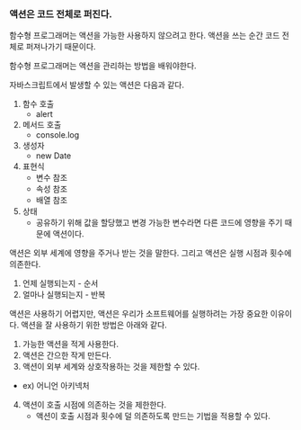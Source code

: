 ### 액션은 코드 전체로 퍼진다.

함수형 프로그래머는 액션을 가능한 사용하지 않으려고 한다. 액션을 쓰는 순간 코드 전체로 퍼져나가기 때문이다.

함수형 프로그래머는 액션을 관리하는 방법을 배워야한다.

자바스크립트에서 발생할 수 있는 액션은 다음과 같다.

1. 함수 호출
   - alert
2. 메서드 호출
   - console.log
3. 생성자
   - new Date
4. 표현식
   - 변수 참조
   - 속성 참조
   - 배열 참조
5. 상태
   - 공유하기 위해 값을 할당했고 변경 가능한 변수라면 다른 코드에 영향을 주기 때문에 액션이다.

액션은 외부 세계에 영향을 주거나 받는 것을 말한다. 그리고 액션은 실행 시점과 횟수에 의존한다.

1. 언제 실행되는지 - 순서
2. 얼마나 실행되는지 - 반복

액션은 사용하기 어렵지만, 액션은 우리가 소프트웨어를 실행하려는 가장 중요한 이유이다. 액션을 잘 사용하기 위한 방법은 아래와 같다.

1. 가능한 액션을 적게 사용한다.
2. 액션은 간으한 작게 만든다.
3. 액션이 외부 세계와 상호작용하는 것을 제한할 수 있다.

- ex) 어니언 아키넥처

4. 액션이 호출 시점에 의존하는 것을 제한한다.
   - 액션이 호출 시점과 횟수에 덜 의존하도록 만드는 기법을 적용할 수 있다.
